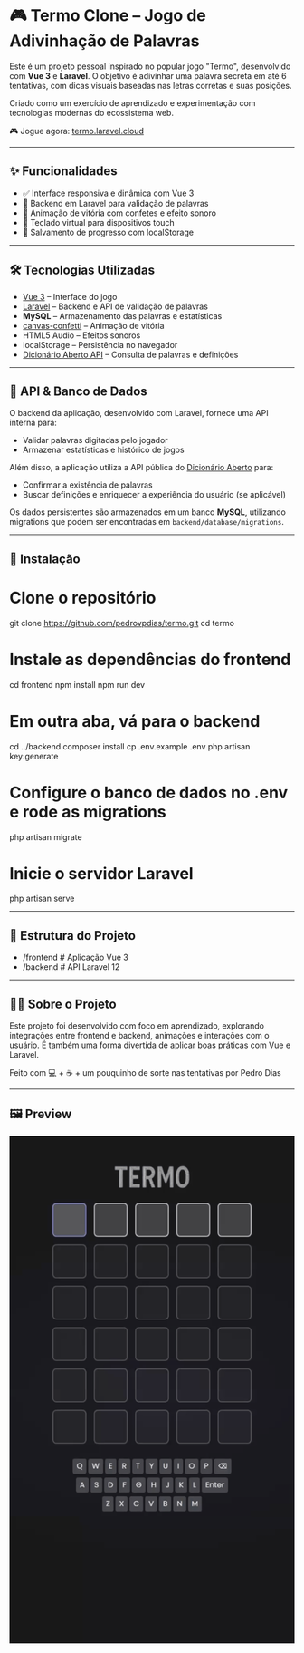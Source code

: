 # 🎮 Termo Clone – Jogo de Adivinhação de Palavras

Este é um projeto pessoal inspirado no popular jogo "Termo", desenvolvido com **Vue 3** e **Laravel**. O objetivo é adivinhar uma palavra secreta em até 6 tentativas, com dicas visuais baseadas nas letras corretas e suas posições.

Criado como um exercício de aprendizado e experimentação com tecnologias modernas do ecossistema web.

🎮 Jogue agora: [termo.laravel.cloud](https://termo.laravel.cloud/)

---

## ✨ Funcionalidades

- ✅ Interface responsiva e dinâmica com Vue 3
- 🧠 Backend em Laravel para validação de palavras
- 🎉 Animação de vitória com confetes e efeito sonoro
- 🎹 Teclado virtual para dispositivos touch
- 💾 Salvamento de progresso com localStorage

---

## 🛠️ Tecnologias Utilizadas

- [Vue 3](https://vuejs.org/) – Interface do jogo
- [Laravel](https://laravel.com/) – Backend e API de validação de palavras
- **MySQL** – Armazenamento das palavras e estatísticas
- [canvas-confetti](https://www.npmjs.com/package/canvas-confetti) – Animação de vitória
- HTML5 Audio – Efeitos sonoros
- localStorage – Persistência no navegador
- [Dicionário Aberto API](https://api.dicionario-aberto.net/index.html) – Consulta de palavras e definições

---

## 📡 API & Banco de Dados

O backend da aplicação, desenvolvido com Laravel, fornece uma API interna para:

- Validar palavras digitadas pelo jogador
- Armazenar estatísticas e histórico de jogos

Além disso, a aplicação utiliza a API pública do [Dicionário Aberto](https://api.dicionario-aberto.net/index.html) para:

- Confirmar a existência de palavras
- Buscar definições e enriquecer a experiência do usuário (se aplicável)

Os dados persistentes são armazenados em um banco **MySQL**, utilizando migrations que podem ser encontradas em `backend/database/migrations`.

---

## 🚀 Instalação

# Clone o repositório
git clone https://github.com/pedrovpdias/termo.git
cd termo

# Instale as dependências do frontend
cd frontend
npm install
npm run dev

# Em outra aba, vá para o backend
cd ../backend
composer install
cp .env.example .env
php artisan key:generate

# Configure o banco de dados no .env e rode as migrations
php artisan migrate

# Inicie o servidor Laravel
php artisan serve

---

## 📁 Estrutura do Projeto

- /frontend     # Aplicação Vue 3
- /backend      # API Laravel 12

---

## 👨‍💻 Sobre o Projeto
Este projeto foi desenvolvido com foco em aprendizado, explorando integrações entre frontend e backend, animações e interações com o usuário. É também uma forma divertida de aplicar boas práticas com Vue e Laravel.

Feito com 💻 + ☕ + um pouquinho de sorte nas tentativas por Pedro Dias

---

## 🖼️ Preview

![Demo](https://github.com/pedrovpdias/termo/blob/main/public/assets/demo.gif?raw=true)

